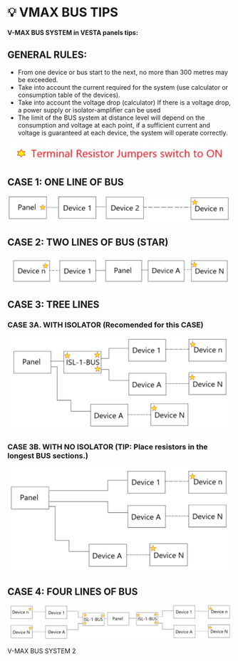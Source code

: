 # 💡 VMAX BUS TIPS

**V-MAX BUS SYSTEM in VESTA panels tips:**

## **GENERAL RULES:**

* From one device or bus start to the next, no more than 300 metres may be exceeded.
* Take into account the current required for the system (use calculator or consumption table of the devices).
* Take into account the voltage drop (calculator) If there is a voltage drop, a power supply or isolator-amplifier can be used
* The limit of the BUS system at distance level will depend on the consumption and voltage at each point, if a sufficient current and voltage is guaranteed at each device, the system will operate correctly.

![](<.gitbook/assets/4 (70).jpeg>)

## **CASE 1: ONE LINE OF BUS**

![](<.gitbook/assets/5 (48).jpeg>)

## **CASE 2: TWO LINES OF BUS (STAR)**

![](<.gitbook/assets/6 (53).jpeg>)

## **CASE 3: TREE LINES**

### **CASE 3A. WITH ISOLATOR (Recomended for this CASE)**



![](<.gitbook/assets/7 (55).jpeg>)

### **CASE 3B. WITH NO ISOLATOR (TIP: Place resistors in the longest BUS sections.)**

![](<.gitbook/assets/8 (50).jpeg>)

## **CASE 4: FOUR LINES OF BUS**

![](<.gitbook/assets/9 (40).jpeg>)

V-MAX BUS SYSTEM 2
